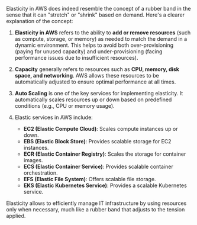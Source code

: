 Elasticity in AWS does indeed resemble the concept of a rubber band in the sense that it can "stretch" or "shrink" based on demand. Here's a clearer explanation of the concept:

1. **Elasticity in AWS** refers to the ability to **add or remove resources** (such as compute, storage, or memory) as needed to match the demand in a dynamic environment. This helps to avoid both over-provisioning (paying for unused capacity) and under-provisioning (facing performance issues due to insufficient resources).

2. **Capacity** generally refers to resources such as **CPU, memory, disk space, and networking**. AWS allows these resources to be automatically adjusted to ensure optimal performance at all times.

3. **Auto Scaling** is one of the key services for implementing elasticity. It automatically scales resources up or down based on predefined conditions (e.g., CPU or memory usage).

4. Elastic services in AWS include:
   - **EC2 (Elastic Compute Cloud)**: Scales compute instances up or down.
   - **EBS (Elastic Block Store)**: Provides scalable storage for EC2 instances.
   - **ECR (Elastic Container Registry)**: Scales the storage for container images.
   - **ECS (Elastic Container Service)**: Provides scalable container orchestration.
   - **EFS (Elastic File System)**: Offers scalable file storage.
   - **EKS (Elastic Kubernetes Service)**: Provides a scalable Kubernetes service.

Elasticity allows to efficiently manage IT infrastructure by using resources only when necessary, much like a rubber band that adjusts to the tension applied.